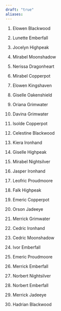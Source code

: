 ```yaml
---
draft: "true"
aliases:
---
```

1. Elowen Blackwood
2. Lunette Emberfall
3. Jocelyn Highpeak
4. Mirabel Moonshadow
5. Nerissa Dragonheart
6. Mirabel Copperpot
7. Elowen Kingshaven
8. Giselle Oakenshield
9. Oriana Grimwater
10. Davina Grimwater
11. Isolde Copperpot
12. Celestine Blackwood
13. Kiera Ironhand
14. Giselle Highpeak
15. Mirabel Nightsilver ​

1. Jasper Ironhand
2. Leofric Proudmoore
3. Falk Highpeak
4. Emeric Copperpot
5. Orson Jadeeye
6. Merrick Grimwater
7. Cedric Ironhand
8. Cedric Moonshadow
9. Ivor Emberfall
10. Emeric Proudmoore
11. Merrick Emberfall
12. Norbert Nightsilver
13. Norbert Emberfall
14. Merrick Jadeeye
15. Hadrian Blackwood